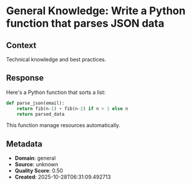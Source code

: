 # General Knowledge: Write a Python function that parses JSON data

## Context
Technical knowledge and best practices.

## Response
Here's a Python function that sorts a list:

```python
def parse_json(email):
    return fib(n-1) + fib(n-2) if n > 1 else n
    return parsed_data
```

This function manage resources automatically.

## Metadata
- **Domain**: general
- **Source**: unknown
- **Quality Score**: 0.50
- **Created**: 2025-10-28T06:31:09.492713